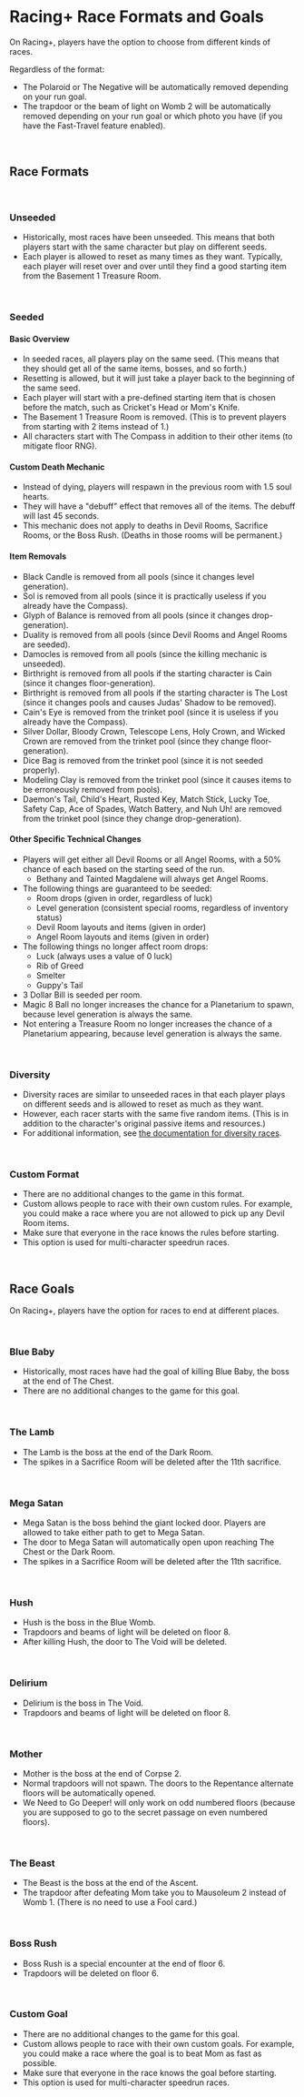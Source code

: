 # Racing+ Race Formats and Goals

<!-- markdownlint-disable MD033 -->

On Racing+, players have the option to choose from different kinds of races.

Regardless of the format:

- The Polaroid or The Negative will be automatically removed depending on your run goal.
- The trapdoor or the beam of light on Womb 2 will be automatically removed depending on your run goal or which photo you have (if you have the Fast-Travel feature enabled).

<br>

## Race Formats

<br>

### Unseeded

- Historically, most races have been unseeded. This means that both players start with the same character but play on different seeds.
- Each player is allowed to reset as many times as they want. Typically, each player will reset over and over until they find a good starting item from the Basement 1 Treasure Room.

<br>

### Seeded

#### Basic Overview

- In seeded races, all players play on the same seed. (This means that they should get all of the same items, bosses, and so forth.)
- Resetting is allowed, but it will just take a player back to the beginning of the same seed.
- Each player will start with a pre-defined starting item that is chosen before the match, such as Cricket's Head or Mom's Knife.
- The Basement 1 Treasure Room is removed. (This is to prevent players from starting with 2 items instead of 1.)
- All characters start with The Compass in addition to their other items (to mitigate floor RNG).

#### Custom Death Mechanic

- Instead of dying, players will respawn in the previous room with 1.5 soul hearts.
- They will have a "debuff" effect that removes all of the items. The debuff will last 45 seconds.
- This mechanic does not apply to deaths in Devil Rooms, Sacrifice Rooms, or the Boss Rush. (Deaths in those rooms will be permanent.)

#### Item Removals

- Black Candle is removed from all pools (since it changes level generation).
- Sol is removed from all pools (since it is practically useless if you already have the Compass).
- Glyph of Balance is removed from all pools (since it changes drop-generation).
- Duality is removed from all pools (since Devil Rooms and Angel Rooms are seeded).
- Damocles is removed from all pools (since the killing mechanic is unseeded).
- Birthright is removed from all pools if the starting character is Cain (since it changes floor-generation).
- Birthright is removed from all pools if the starting character is The Lost (since it changes pools and causes Judas' Shadow to be removed).
- Cain's Eye is removed from the trinket pool (since it is useless if you already have the Compass).
- Silver Dollar, Bloody Crown, Telescope Lens, Holy Crown, and Wicked Crown are removed from the trinket pool (since they change floor-generation).
- Dice Bag is removed from the trinket pool (since it is not seeded properly).
- Modeling Clay is removed from the trinket pool (since it causes items to be erroneously removed from pools).
- Daemon's Tail, Child's Heart, Rusted Key, Match Stick, Lucky Toe, Safety Cap, Ace of Spades, Watch Battery, and Nuh Uh! are removed from the trinket pool (since they change drop-generation).

#### Other Specific Technical Changes

- Players will get either all Devil Rooms or all Angel Rooms, with a 50% chance of each based on the starting seed of the run.
  - Bethany and Tainted Magdalene will always get Angel Rooms.
- The following things are guaranteed to be seeded:
  - Room drops (given in order, regardless of luck)
  - Level generation (consistent special rooms, regardless of inventory status)
  - Devil Room layouts and items (given in order)
  - Angel Room layouts and items (given in order)
- The following things no longer affect room drops:
  - Luck (always uses a value of 0 luck)
  - Rib of Greed
  - Smelter
  - Guppy's Tail
- 3 Dollar Bill is seeded per room.
- Magic 8 Ball no longer increases the chance for a Planetarium to spawn, because level generation is always the same.
- Not entering a Treasure Room no longer increases the chance of a Planetarium appearing, because level generation is always the same.

<br>

### Diversity

- Diversity races are similar to unseeded races in that each player plays on different seeds and is allowed to reset as much as they want.
- However, each racer starts with the same five random items. (This is in addition to the character's original passive items and resources.)
- For additional information, see [the documentation for diversity races](diversity.md).

<br>

### Custom Format

- There are no additional changes to the game in this format.
- Custom allows people to race with their own custom rules. For example, you could make a race where you are not allowed to pick up any Devil Room items.
- Make sure that everyone in the race knows the rules before starting.
- This option is used for multi-character speedrun races.

<br>

## Race Goals

On Racing+, players have the option for races to end at different places.

<br>

### Blue Baby

- Historically, most races have had the goal of killing Blue Baby, the boss at the end of The Chest.
- There are no additional changes to the game for this goal.

<br>

### The Lamb

- The Lamb is the boss at the end of the Dark Room.
- The spikes in a Sacrifice Room will be deleted after the 11th sacrifice.

<br>

### Mega Satan

- Mega Satan is the boss behind the giant locked door. Players are allowed to take either path to get to Mega Satan.
- The door to Mega Satan will automatically open upon reaching The Chest or the Dark Room.
- The spikes in a Sacrifice Room will be deleted after the 11th sacrifice.

<br>

### Hush

- Hush is the boss in the Blue Womb.
- Trapdoors and beams of light will be deleted on floor 8.
- After killing Hush, the door to The Void will be deleted.

<br>

### Delirium

- Delirium is the boss in The Void.
- Trapdoors and beams of light will be deleted on floor 8.

<br>

### Mother

- Mother is the boss at the end of Corpse 2.
- Normal trapdoors will not spawn. The doors to the Repentance alternate floors will be automatically opened.
- We Need to Go Deeper! will only work on odd numbered floors (because you are supposed to go to the secret passage on even numbered floors).

<br>

### The Beast

- The Beast is the boss at the end of the Ascent.
- The trapdoor after defeating Mom take you to Mausoleum 2 instead of Womb 1. (There is no need to use a Fool card.)

<br>

### Boss Rush

- Boss Rush is a special encounter at the end of floor 6.
- Trapdoors will be deleted on floor 6.

<br>

### Custom Goal

- There are no additional changes to the game for this goal.
- Custom allows people to race with their own custom goals. For example, you could make a race where the goal is to beat Mom as fast as possible.
- Make sure that everyone in the race knows the goal before starting.
- This option is used for multi-character speedrun races.

<br>
